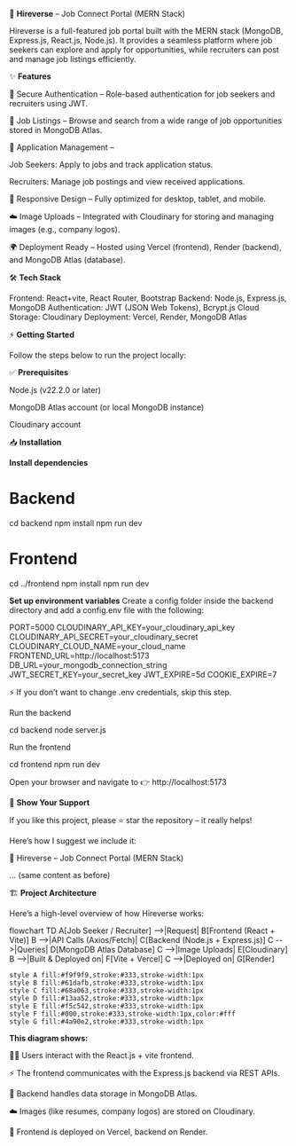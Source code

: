 🚀 **Hireverse** – Job Connect Portal (MERN Stack)

Hireverse is a full-featured job portal built with the MERN stack (MongoDB, Express.js, React.js, Node.js).
It provides a seamless platform where job seekers can explore and apply for opportunities, while recruiters can post and manage job listings efficiently.

✨ **Features**

🔐 Secure Authentication – Role-based authentication for job seekers and recruiters using JWT.

💼 Job Listings – Browse and search from a wide range of job opportunities stored in MongoDB Atlas.

📑 Application Management –

Job Seekers: Apply to jobs and track application status.

Recruiters: Manage job postings and view received applications.

📱 Responsive Design – Fully optimized for desktop, tablet, and mobile.

☁️ Image Uploads – Integrated with Cloudinary for storing and managing images (e.g., company logos).

🌍 Deployment Ready – Hosted using Vercel (frontend), Render (backend), and MongoDB Atlas (database).

🛠️ **Tech Stack**

Frontend: React+vite, React Router, Bootstrap
Backend: Node.js, Express.js, MongoDB
Authentication: JWT (JSON Web Tokens), Bcrypt.js
Cloud Storage: Cloudinary
Deployment: Vercel, Render, MongoDB Atlas

⚡ **Getting Started**

Follow the steps below to run the project locally:

✅ **Prerequisites**

Node.js
 (v22.2.0 or later)

MongoDB Atlas
 account (or local MongoDB instance)

Cloudinary
 account

📥 **Installation**

**Install dependencies**

# Backend
cd backend
npm install
npm run dev

# Frontend
cd ../frontend
npm install
npm run dev


**Set up environment variables**
Create a config folder inside the backend directory and add a config.env file with the following:

PORT=5000
CLOUDINARY_API_KEY=your_cloudinary_api_key
CLOUDINARY_API_SECRET=your_cloudinary_secret
CLOUDINARY_CLOUD_NAME=your_cloud_name
FRONTEND_URL=http://localhost:5173
DB_URL=your_mongodb_connection_string
JWT_SECRET_KEY=your_secret_key
JWT_EXPIRE=5d
COOKIE_EXPIRE=7


⚡ If you don’t want to change .env credentials, skip this step.

Run the backend

cd backend
node server.js


Run the frontend

cd frontend
npm run dev


Open your browser and navigate to 👉 http://localhost:5173

📌 **Show Your Support**

If you like this project, please ⭐ star the repository – it really helps!

Here’s how I suggest we include it:

🚀 Hireverse – Job Connect Portal (MERN Stack)

... (same content as before)

🏗️ **Project Architecture**

Here’s a high-level overview of how Hireverse works:

flowchart TD
    A[Job Seeker / Recruiter] -->|Request| B[Frontend (React + Vite)]
    B -->|API Calls (Axios/Fetch)| C[Backend (Node.js + Express.js)]
    C -->|Queries| D[MongoDB Atlas Database]
    C -->|Image Uploads| E[Cloudinary]
    B -->|Built & Deployed on| F[Vite + Vercel]
    C -->|Deployed on| G[Render]

    style A fill:#f9f9f9,stroke:#333,stroke-width:1px
    style B fill:#61dafb,stroke:#333,stroke-width:1px
    style C fill:#68a063,stroke:#333,stroke-width:1px
    style D fill:#13aa52,stroke:#333,stroke-width:1px
    style E fill:#f5c542,stroke:#333,stroke-width:1px
    style F fill:#000,stroke:#333,stroke-width:1px,color:#fff
    style G fill:#4a90e2,stroke:#333,stroke-width:1px



**This diagram shows:**

👩‍💻 Users interact with the React.js + vite frontend.

⚡ The frontend communicates with the Express.js backend via REST APIs.

📂 Backend handles data storage in MongoDB Atlas.

☁️ Images (like resumes, company logos) are stored on Cloudinary.

🚀 Frontend is deployed on Vercel, backend on Render.
